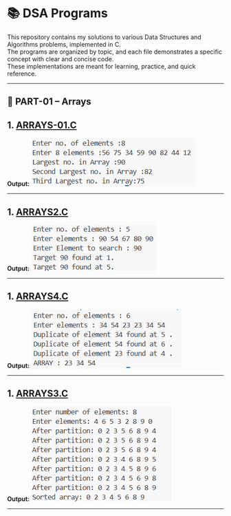 # 📚 DSA Programs

This repository contains my solutions to various Data Structures and Algorithms problems, implemented in C.  
The programs are organized by topic, and each file demonstrates a specific concept with clear and concise code.  
These implementations are meant for learning, practice, and quick reference.

---

## 📂 PART-01 – Arrays

## 1. [ARRAYS-01.C](PART-01/ARRAYS1.C)
**Output:**
![ARRAYS1 Output](outputs/ARRAY-01.png)

---

## 1. [ARRAYS2.C](PART-01/ARRAYS2.C)
**Output:**
![ARRAYS1 Output](outputs/ARRAY-02.png)

---

## 1. [ARRAYS4.C](PART-01/ARRAYS4.C)
**Output:**
![ARRAYS1 Output](outputs/ARRAY-03.png)

---

## 1. [ARRAYS3.C](PART-01/ARRAYS4.C)
**Output:**
![ARRAYS1 Output](outputs/ARRAY-04.png)

---
